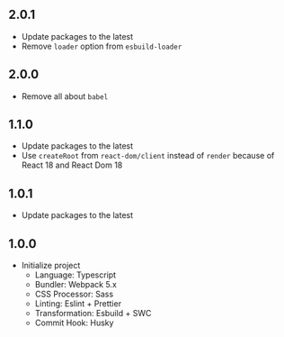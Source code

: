 ## 2.0.1

- Update packages to the latest
- Remove `loader` option from `esbuild-loader`

## 2.0.0

- Remove all about `babel`

## 1.1.0

- Update packages to the latest
- Use `createRoot` from `react-dom/client` instead of `render` because of React 18 and React Dom 18

## 1.0.1

- Update packages to the latest

## 1.0.0

- Initialize project
  - Language: Typescript
  - Bundler: Webpack 5.x
  - CSS Processor: Sass
  - Linting: Eslint + Prettier
  - Transformation: Esbuild + SWC
  - Commit Hook: Husky
